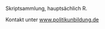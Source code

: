 Skriptsammlung, hauptsächlich R. 

Kontakt unter www.politikunbildung.de

<!---
politikundbildung/politikundbildung is a ✨ special ✨ repository because its `README.md` (this file) appears on your GitHub profile.
You can click the Preview link to take a look at your changes.
--->
